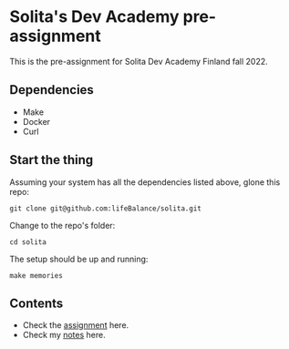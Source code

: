 # Solita's Dev Academy pre-assignment
This is the pre-assignment for Solita Dev Academy Finland fall 2022.

## Dependencies

* Make
* Docker
* Curl

## Start the thing
Assuming your system has all the dependencies listed above, glone this repo: 
```
git clone git@github.com:lifeBalance/solita.git
```

Change to the repo's folder:
```
cd solita
```

The setup should be up and running:
```
make memories
```

## Contents
* Check the [assignment](./README/assignment.md) here.
* Check my [notes](./README/my-notes.md) here.